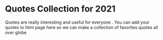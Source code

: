 # Quotes Collection for 2021
Quotes are really interesting and useful for everyone . You can add your quotes to html page here so we can make a collection of favorites quotes all over globe  
